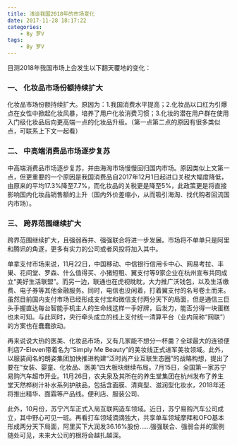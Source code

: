 ```yaml
---
title: 浅谈我国2018年的市场变化
date: 2017-11-28 18:17:22
categories:
    - By 罗V
tags:
    - By 罗V
---
```


目测2018年我国市场上会发生以下翻天覆地的变化：

### 一、 化妆品市场份额持续扩大

化妆品市场份额持续扩大。原因为：1.我国消费水平提高；2.化妆品以口红为引爆点在女性中掀起化妆风暴，培养了用户化妆消费习惯；3.化妆的潜在用户群在使用入门级化妆品后向更高端一点的化妆品升级。（第一点第二点的原因有很多类似点，可联系上下文一起看）

### 二、 中高端消费品市场逐步复苏

中高端消费品市场逐步复苏，并由海淘市场慢慢回归国内市场。原因类似上文第一点，但更重要的一个原因是我国消费品自2017年12月1日起进口关税大幅度降低，由原来的平均17.3%降至7.7%，而化妆品的关税更是降至5%，此政策更是将直接影响国内化妆品销售额的上升（国内外价差缩小，从而吸引海淘、找代购者回流国内市场）。

### 三、 跨界范围继续扩大

跨界范围继续扩大，且强弱吞并、强强联合将进一步发展。市场将不单单只是阿里和腾讯的角逐，更多有实力的公司或者风投将加入其中。

单拿支付市场来说，11月22日，中国移动、中信银行信用卡中心、网易考拉、丰巣、花间堂、罗森、什么值得买、小猪短租、翼支付等9家企业在杭州宣布共同成立“美好生活联盟”。而另一边，联通也在虎视眈眈，大力推广沃钱包，以及生活缴费、电子券等其他金融服务。同时，电信也没闲着，打着翼支付的名号卷土而来。虽然目前国内支付市场已经形成支付宝和微信支付两分天下的局面，但是通信三巨头手握直达每台智能手机主人的生命线这样一手好牌，后发力，能否分得一块蛋糕也未可知。与此同时，央行牵头成立的线上支付统一清算平台（业内简称“网联”）的方案也在蠢蠢欲动。

再来说说大热的医美、化妆品市场，又有几家能不想分一杯羹？全球最大的连锁便利店7-Eleven带着名为“Simply Me Beauty”的美妆线正式进军美妆领域。此外，以服装闻名的朗姿集团加快推进构建“泛时尚产业互联生态圈”的战略构想，提出了要在“女装、婴童、化妆品、医美”四大板块继续布局。7月15日，全国第一家苏宁易购汽车超市开业。11月26日，农夫泉及其所在的养生堂集团在杭州发布了养生堂天然桦树汁补水系列护肤品，包括含面膜、清爽型、滋润型化妆水，2018年还将推出精华、面霜等产品线。便利店、服装公司、

此外，10月份，苏宁汽车正式入局互联网造车领域。近日，苏宁易购汽车公司成立，其中野心可见一斑。再看打车领域滴滴独大，共享单车领域摩拜和OFO基本形成两分天下局面，阿里买下大润发36.16%股份……强强联合、强弱合并的案例随处可见，未来大公司的根将会越扎越深。

<!--more-->